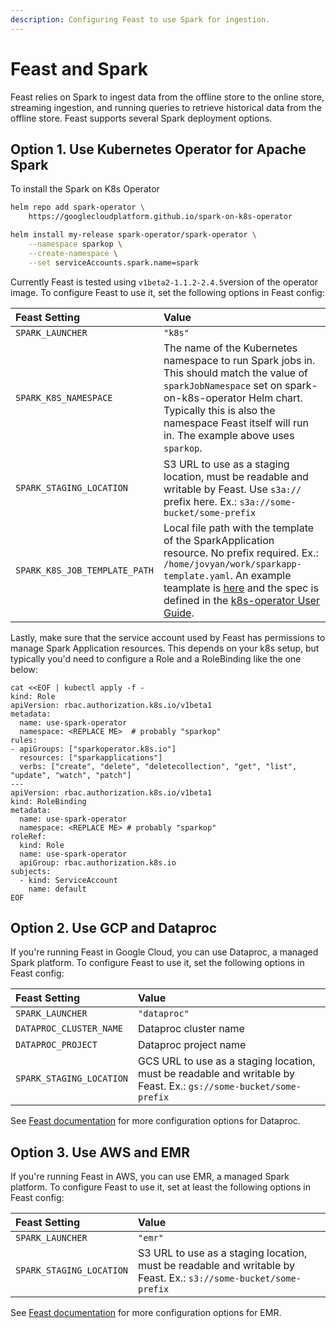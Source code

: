 ```yaml
---
description: Configuring Feast to use Spark for ingestion.
---
```


# Feast and Spark

Feast relies on Spark to ingest data from the offline store to the online store, streaming ingestion, and running queries to retrieve historical data from the offline store. Feast supports several Spark deployment options.

## Option 1. Use Kubernetes Operator for Apache Spark

To install the Spark on K8s Operator

```bash
helm repo add spark-operator \
    https://googlecloudplatform.github.io/spark-on-k8s-operator

helm install my-release spark-operator/spark-operator \
    --namespace sparkop \
    --create-namespace \
    --set serviceAccounts.spark.name=spark
```

Currently Feast is tested using `v1beta2-1.1.2-2.4.5`version of the operator image. To configure Feast to use it, set the following options in Feast config:

| Feast Setting | Value |
| :--- | :--- |
| `SPARK_LAUNCHER` | `"k8s"` |
| `SPARK_K8S_NAMESPACE` | The name of the Kubernetes namespace to run Spark jobs in. This should match the value of `sparkJobNamespace` set on spark-on-k8s-operator Helm chart. Typically this is also the namespace Feast itself will run in. The example above uses `sparkop`. |
| `SPARK_STAGING_LOCATION` | S3 URL to use as a staging location, must be readable and writable by Feast. Use `s3a://` prefix here. Ex.: `s3a://some-bucket/some-prefix` |
| `SPARK_K8S_JOB_TEMPLATE_PATH` | Local file path with the template of the SparkApplication resource. No prefix required. Ex.: `/home/jovyan/work/sparkapp-template.yaml`. An example teamplate is [here](https://github.com/feast-dev/feast/blob/4059a21dc4eba9cd27b2d5b0fabe476c07a8b3bd/sdk/python/feast/pyspark/launchers/k8s/k8s_utils.py#L280-L317) and the spec is defined in the [k8s-operator User Guide](https://github.com/GoogleCloudPlatform/spark-on-k8s-operator/blob/master/docs/user-guide.md).|

Lastly, make sure that the service account used by Feast has permissions to manage Spark Application resources. This depends on your k8s setup, but typically you'd need to configure a Role and a RoleBinding like the one below:

```text
cat <<EOF | kubectl apply -f -
kind: Role
apiVersion: rbac.authorization.k8s.io/v1beta1
metadata:
  name: use-spark-operator
  namespace: <REPLACE ME>  # probably "sparkop"
rules:
- apiGroups: ["sparkoperator.k8s.io"]
  resources: ["sparkapplications"]
  verbs: ["create", "delete", "deletecollection", "get", "list", "update", "watch", "patch"]
---
apiVersion: rbac.authorization.k8s.io/v1beta1
kind: RoleBinding
metadata:
  name: use-spark-operator
  namespace: <REPLACE ME> # probably "sparkop"
roleRef:
  kind: Role
  name: use-spark-operator
  apiGroup: rbac.authorization.k8s.io
subjects:
  - kind: ServiceAccount
    name: default
EOF
```

## Option 2. Use GCP and Dataproc

If you're running Feast in Google Cloud, you can use Dataproc, a managed Spark platform. To configure Feast to use it, set the following options in Feast config:

| Feast Setting | Value |
| :--- | :--- |
| `SPARK_LAUNCHER` | `"dataproc"` |
| `DATAPROC_CLUSTER_NAME` | Dataproc cluster name |
| `DATAPROC_PROJECT` | Dataproc project name |
| `SPARK_STAGING_LOCATION` | GCS URL to use as a staging location, must be readable and writable by Feast. Ex.: `gs://some-bucket/some-prefix` |

See [Feast documentation](https://api.docs.feast.dev/python/#module-feast.constants) for more configuration options for Dataproc.

## Option 3. Use AWS and EMR

If you're running Feast in AWS, you can use EMR, a managed Spark platform. To configure Feast to use it, set at least the following options in Feast config:

| Feast Setting | Value |
| :--- | :--- |
| `SPARK_LAUNCHER` | `"emr"` |
| `SPARK_STAGING_LOCATION` | S3 URL to use as a staging location, must be readable and writable by Feast. Ex.: `s3://some-bucket/some-prefix` |

See [Feast documentation](https://api.docs.feast.dev/python/#module-feast.constants) for more configuration options for EMR.

